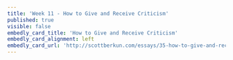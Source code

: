 ```yaml
---
title: 'Week 11 - How to Give and Receive Criticism'
published: true
visible: false
embedly_card_title: 'How to Give and Receive Criticism'
embedly_card_alignment: left
embedly_card_url: 'http://scottberkun.com/essays/35-how-to-give-and-receive-criticism/'
---
```

